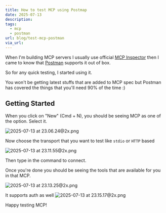 ```yaml
---
title: How to test MCP using Postmap
date: 2025-07-13
description: 
tags:
  - mcp
  - postman
url: blog/test-mcp-postman
via_url:
---
```

When I'm building MCP servers I usually use official [MCP Inspector](https://github.com/modelcontextprotocol/inspector#mcp-inspector) then I came to know that [Postman](https://www.postman.com/) supports it out of box.

So for any quick testing, I started using it.

You won't be getting latest stuffs that are added to MCP spec but Postman has covered the things that you'll need 90% of the time :) 

## Getting Started

When you click on "New" (Cmd + N), you should be seeing MCP as one of the option. Select it.

![2025-07-13 at 23.06.24@2x.png](https://images.nesin.io/qblog/AIEngineerGuide/images/2025-07/2025-07-13-at-23.06.24-at-2x.png)

Now choose the transport that you want to test like `stdio` or `HTTP` based

![2025-07-13 at 23.11.55@2x.png](https://images.nesin.io/qblog/AIEngineerGuide/images/2025-07/2025-07-13-at-23.11.55-at-2x.png)

Then type in the command to connect.

Once you're done you should be seeing the tools that are available for you in that MCP.

![2025-07-13 at 23.13.25@2x.png](https://images.nesin.io/qblog/AIEngineerGuide/images/2025-07/2025-07-13-at-23.13.25-at-2x.png)

It supports auth as well
![2025-07-13 at 23.15.17@2x.png](https://images.nesin.io/qblog/AIEngineerGuide/images/2025-07/2025-07-13-at-23.15.17-at-2x.png)

Happy testing MCP!